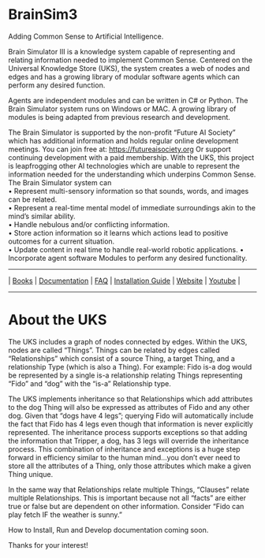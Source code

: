 # BrainSim3
Adding Common Sense to Artificial Intelligence.

Brain Simulator III is a knowledge system capable of representing and relating information needed to implement Common Sense. Centered on the Universal Knowledge Store (UKS), the system creates a web of nodes and edges and has a growing library of modular software agents which can perform any desired function.

Agents are independent modules and can be written in C# or Python. The Brain Simulator system runs on Windows or MAC. A growing library of modules is being adapted from previous research and development.

The Brain Simulator is supported by the non-profit “Future AI Society” which has additional information and holds regular online development meetings.  You can join free at: https://futureaisociety.org Or support continuing development with a paid membership.
With the UKS, this project is leapfrogging other AI technologies which are unable to represent the information needed for the understanding which underpins Common Sense. The Brain Simulator system can  
•	Represent multi-sensory information so that sounds, words, and images can be related.  
•	Represent a real-time mental model of immediate surroundings akin to the mind’s similar ability.  
•	Handle nebulous and/or conflicting information.  
•	Store action information so it learns which actions lead to positive outcomes for a current situation.  
•	Update content in real time to handle real-world robotic applications. 
•	Incorporate agent software Modules  to perform any desired functionality. 

---

| [Books](https://futureaisociety.org/resources/books/) | [Documentation](https://github.com/FutureAIGuru/BrainSimIII/wiki) | [FAQ](./FAQ.md) | [Installation Guide](https://github.com/FutureAIGuru/BrainSimIII/wiki/SoftwareInstallation) | [Website](https://futureaisociety.org/) | [Youtube](https://www.youtube.com/@FutureAISociety) |

---

# About the UKS
The UKS includes a graph of nodes connected by edges. Within the UKS, nodes are called “Things”. Things can be related by edges called “Relationships” which consist of a source Thing, a target Thing, and a relationship Type (which is also a Thing).  For example: Fido is-a dog would be represented by a single is-a relationship relating Things representing “Fido” and “dog” with the “is-a” Relationship type. 

The UKS implements inheritance so that Relationships which add attributes to the dog Thing will also be expressed as attributes of Fido and any other dog. Given that “dogs have 4 legs”; querying Fido will automatically include the fact that Fido has 4 legs even though that information is never explicitly represented. The inheritance process supports exceptions so that adding the information that Tripper, a dog, has 3 legs will override the inheritance process. This combination of inheritance and exceptions is a huge step forward in efficiency similar to the human mind…you don’t ever need to store all the attributes of a Thing, only those attributes which make a given Thing unique.

In the same way that Relationships relate multiple Things, “Clauses” relate multiple Relationships. This is important because not all “facts” are either true or false but are dependent on other information. Consider “Fido can play fetch IF the weather is sunny.” 

How to Install, Run and Develop documentation coming soon.

Thanks for your interest! 

